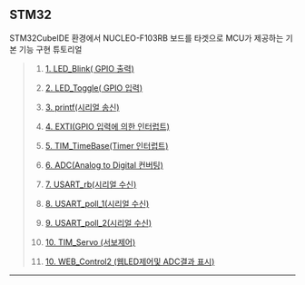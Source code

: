 ## STM32

STM32CubeIDE 환경에서 NUCLEO-F103RB 보드를 타겟으로 MCU가 제공하는 기본 기능 구현 튜토리얼




>1. [1. LED_Blink( GPIO 출력)](./ex01_LED_Blink/ex01_LED_BLINK.md) 
>
>2. [2. LED_Toggle( GPIO 입력)](./ex02_LED_Toggle/ex02_LED_Toggle.md) 
>
>3. [3. printf(시리얼 송신)](./ex03_printf/ex03_printf.md) 
>
>4. [4. EXTI(GPIO 입력에 의한 인터럽트)](./ex04_EXTI/ex04_EXTI.md) 
>
>5. [5. TIM_TimeBase(Timer 인터럽트)](./ex05_TIM_TimBase/ex05_TIM_TimBase.md) 
>
>6. [6. ADC(Analog to Digital 컨버팅)](./ex06_ADC/ex06_ADC.md) 
>
>7. [7. USART_rb(시리얼 수신)](./ex07_USART_rb/ex07_USART_rb.md) 
>
>8. [8. USART_poll_1(시리얼 수신)](./ex09_USART_RX_1/ex09_USART_RX_1.md) 
>
>9. [9. USART_poll_2(시리얼 수신)](./ex10_UART_RX_2/ex10_UART_RX_2.md) 
>
>10. [10. TIM_Servo (서보제어)](./ex8_TIM_Servo/ex8_TIM_Servo.md) 
>
>    
>
>11. [10. WEB_Control2 (웹LED제어및 ADC결과 표시)](./ex09_WEB_Cotrol2/ex09_WEB_Cotrol2.md) 

---


